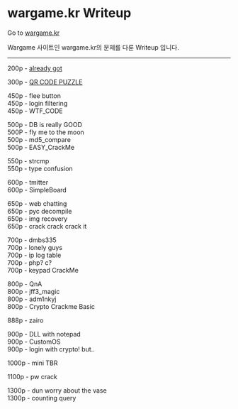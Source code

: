 # wargame.kr Writeup
Go to [wargame.kr](http://wargame.kr)

Wargame 사이트인 wargame.kr의 문제를 다룬 Writeup 입니다.

***

200p - [already got](https://github.com/JaehunYoon/wargame.kr/blob/master/Writeup/01%20already%20got.md)

300p - [QR CODE PUZZLE](https://github.com/JaehunYoon/wargame.kr/blob/master/Writeup/02%20QR%20CODE%20PUZZLE.md)

450p - flee button<br/>
450p - login filtering<br/>
450p - WTF_CODE

500p - DB is really GOOD<br/>
500P - fly me to the moon<br/>
500p - md5_compare<br/>
500p - EASY_CrackMe

550p - strcmp<br/>
550p - type confusion

600p - tmitter<br/>
600p - SimpleBoard

650p - web chatting<br/>
650p - pyc decompile<br/>
650p - img recovery<br/>
650p - crack crack crack it

700p - dmbs335<br/>
700p - lonely guys<br/>
700p - ip log table<br/>
700p - php? c?<br/>
700p - keypad CrackMe

800p - QnA<br/>
800p - jff3_magic<br/>
800p - adm1nkyj<br/>
800p - Crypto Crackme Basic

888p - zairo

900p - DLL with notepad<br/>
900p - CustomOS<br/>
900p - login with crypto! but..

1000p - mini TBR

1100p - pw crack

1300p - dun worry about the vase<br/>
1300p - counting query

